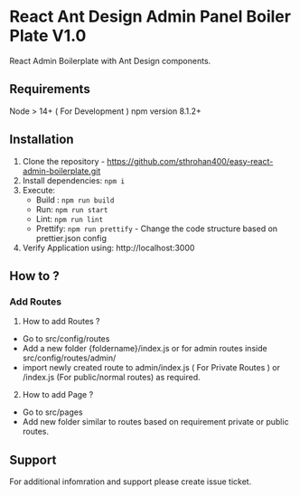 # React Ant Design Admin Panel Boiler Plate V1.0
React Admin Boilerplate with Ant Design components.

## Requirements
Node > 14+ ( For Development )
npm version 8.1.2+

## Installation
1. Clone the repository - https://github.com/sthrohan400/easy-react-admin-boilerplate.git
2. Install dependencies: `npm i`
4. Execute:
   - Build : `npm run build`
   - Run: `npm run start`
   - Lint: `npm run lint`
   - Prettify: `npm run prettify` - Change the code structure based on prettier.json config
5. Verify Application using: http://localhost:3000

## How to ?
### Add Routes
1. How to add Routes ?
- Go to src/config/routes
- Add a new folder {foldername}/index.js or for admin routes inside src/config/routes/admin/
- import newly created route to admin/index.js ( For Private Routes ) or /index.js (For public/normal routes) as required.
2. How to add Page ?
- Go to src/pages
- Add new folder similar to routes based on requirement private or public routes.

## Support
For additional infomration and support please create issue ticket.
<br></br>
<br></br>

